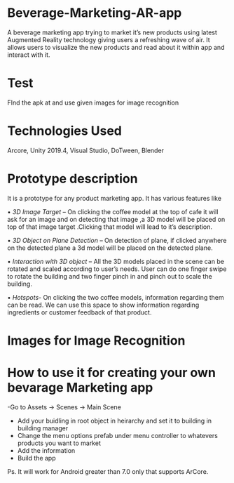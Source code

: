 # Beverage-Marketing-AR-app
A beverage marketing app trying to market it’s new products using latest Augmented Reality  technology giving users a refreshing wave of air. It allows users to visualize the new products  and read about it within app and interact with it. 

# Test
FInd the apk at 
and use given images for image recognition
# Technologies Used
Arcore, Unity 2019.4, Visual Studio, DoTween, Blender

# Prototype description 
It is a prototype for any product marketing app. It has various features like  

• _3D Image Target_ – On clicking the coffee model at the top of cafe it will ask for an image and on detecting that image ,a 3D model will be placed on top of that image target .Clicking that model will lead to it’s description. 

• _3D Object on Plane Detection_ – On detection of plane, if clicked anywhere on the  detected plane a 3d model will be placed on the detected plane. 

• _Interaction with 3D object_ – All the 3D models placed in the scene can be rotated and  scaled according to user’s needs. User can do one finger swipe to rotate the building  and two finger pinch in and pinch out to scale the building. 

• _Hotspots_- On clicking the two coffee models, information regarding them can be read.  We can use this space to show information regarding ingredients or customer  feedback of that product. 

# Images for Image Recognition


# How to use it for creating your own bevarage Marketing app
  -Go to Assets -> Scenes -> Main Scene
 - Add your buidling in root object in heirarchy and set it to building in building manager
 - Change the menu options prefab under menu controller to whatevers products you want to market
 - Add the information 
 - Build the app


Ps. It will work for Android greater than 7.0 only that supports ArCore.
